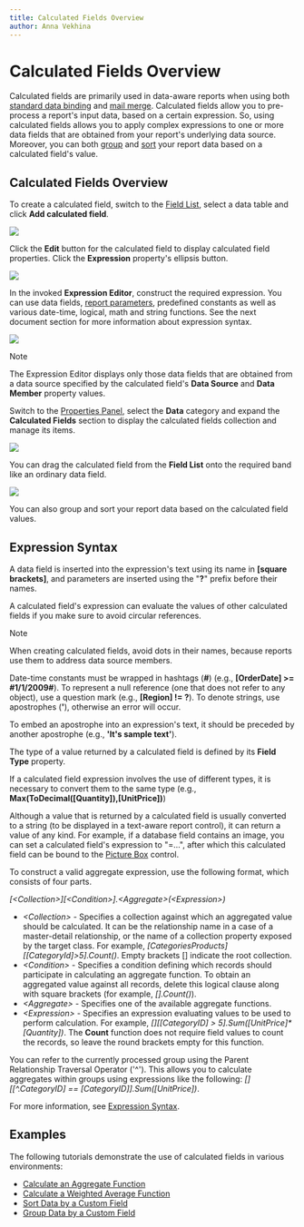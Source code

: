 ```yaml
---
title: Calculated Fields Overview
author: Anna Vekhina
---
```

# Calculated Fields Overview

Calculated fields are primarily used in data-aware reports when using both [standard data binding](../../bind-to-data/bind-controls-to-data-expression-bindings.md) and [mail merge](../../bind-to-data/use-embedded-fields-mail-merge.md). Calculated fields allow you to pre-process a report's input data, based on a certain expression. So, using calculated fields allows you to apply complex expressions to one or more data fields that are obtained from your report's underlying data source. Moreover, you can both [group](../../shape-report-data/group-and-sort-data/group-data.md) and [sort](../../shape-report-data/group-and-sort-data/sort-data.md) your report data based on a calculated field's value.

## <a name="overview"></a>Calculated Fields Overview

To create a calculated field, switch to the [Field List](../../report-designer-tools/ui-panels/field-list.md), select a data table and click **Add calculated field**.

![](../../../../images/eurd-web-add-calculated-field.png)

 Click the **Edit** button for the calculated field to display calculated field properties. Click the **Expression** property's ellipsis button.

![](../../../../images/eurd-web-calculated-field-eidt-expression.png)

In the invoked **Expression Editor**, construct the required expression. You can use data fields, [report parameters](../use-report-parameters.md), predefined constants as well as various date-time, logical, math and string functions. See the next document section for more information about expression syntax.

![](../../../../images/eurd-web-calculated-field-expression.png)

> [!NOTE]
> The Expression Editor displays only those data fields that are obtained from a data source specified by the calculated field's **Data Source** and **Data Member** property values.

Switch to the [Properties Panel](../../report-designer-tools/ui-panels/properties-panel.md), select the **Data** category and expand the **Calculated Fields** section to display the calculated fields collection and manage its items.

![](../../../../images/eurd-web-calculated-field-collection.png)

You can drag the calculated field from the **Field List** onto the required band like an ordinary data field. 

![](../../../../images/eurd-web-calculated-field-drop-onto-band.png)

You can also group and sort your report data based on the calculated field values.

## <a name="syntax"></a>Expression Syntax
A data field is inserted into the expression's text using its name in **[**square brackets**]**, and parameters are inserted using the "**?**" prefix before their names.

A calculated field's expression can evaluate the values of other calculated fields if you make sure to avoid circular references.

> [!NOTE]
> When creating calculated fields, avoid dots in their names, because reports use them to address data source members.

Date-time constants must be wrapped in hashtags (**#**) (e.g., **[OrderDate] >= #1/1/2009#**). To represent a null reference (one that does not refer to any object), use a question mark (e.g., **[Region] != ?**). To denote strings, use apostrophes (**'**), otherwise an error will occur.

To embed an apostrophe into an expression's text, it should be preceded by another apostrophe (e.g., **'It's sample text'**).

The type of a value returned by a calculated field is defined by its **Field Type** property.

If a calculated field expression involves the use of different types, it is necessary to convert them to the same type (e.g., **Max(ToDecimal([Quantity]),[UnitPrice])**)

Although a value that is returned by a calculated field is usually converted to a string (to be displayed in a text-aware report control), it can return a value of any kind. For example, if a database field contains an image, you can set a calculated field's expression to "=...", after which this calculated field can be bound to the [Picture Box](../../use-report-elements/use-basic-report-controls/picture-box.md) control.

To construct a valid aggregate expression, use the following format, which consists of four parts.

_[\<Collection>][\<Condition>].\<Aggregate>(\<Expression>)_

* _\<Collection>_ - Specifies a collection against which an aggregated value should be calculated. It can be the relationship name in a case of a master-detail relationship, or the name of a collection property exposed by the target class. For example, _[CategoriesProducts][[CategoryId]>5].Count()_. Empty brackets [] indicate the root collection.
* _\<Condition>_ - Specifies a condition defining which records should participate in calculating an aggregate function. To obtain an aggregated value against all records, delete this logical clause along with square brackets (for example, _[].Count()_).
* _\<Aggregate>_ - Specifies one of the available aggregate functions.
* _\<Expression>_ - Specifies an expression evaluating values to be used to perform calculation. For example, _[][[CategoryID] > 5].Sum([UnitPrice]*[Quantity])_. The **Count** function does not require field values to count the records, so leave the round brackets empty for this function.

You can refer to the currently processed group using the Parent Relationship Traversal Operator ('^'). This allows you to calculate aggregates within groups using expressions like the following: _[][[^.CategoryID] == [CategoryID]].Sum([UnitPrice])_.

For more information, see [Expression Syntax](../../use-expressions/expression-syntax.md).

## <a name="examples"></a>Examples
The following tutorials demonstrate the use of calculated fields in various environments:

* [Calculate an Aggregate Function](calculate-an-aggregate-function.md)
* [Calculate a Weighted Average Function](calculate-a-weighted-average-function.md)
* [Sort Data by a Custom Field](../../shape-report-data/group-and-sort-data/sort-data-by-a-custom-field.md)
* [Group Data by a Custom Field](../../shape-report-data/group-and-sort-data/group-data-by-a-custom-field.md)